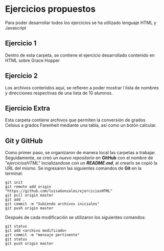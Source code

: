 # Ejercicios propuestos
Para poder desarrollar todos los ejercicios se ha utilizado lenguaje HTML y Javascript
## Ejercicio 1
Dentro de esta carpeta, se contiene el ejercicio desarrollado contenido en HTML sobre Grace Hopper
## Ejercicio 2
Los archivos contenidos aquí, se refieren a poder mostrar l lista de nombres y direcciones respectivas de una lista de 10 alumnos.
## Ejercicio Extra
Esta carpeta contiene archivos que permiten la conversión de grados Celsius a grados Farenheit mediante una tabla, así como un botón calcular.
## Git y GitHub
Como primer paso, se organizaron de manera local las carpetas a trabajar.
Seguidamente, se creó un *nuevo repositorio* en **GitHub** con el nombre de *"ejerciciosHTML"* incializandose con un ***README.md***, al crearlo se copió la URL del mismo.
Se ingresaron las siguientes comandos de **Git** en la terminal:

```Git
git init
git remote add origin "https://github.com/luisaGonzales/ejerciciosHTML"
git pull origin master
git add .
git commit -m "Subiendo archivos iniciales"
git push origin master
```
Después de cada modificación se utilizaron los siguientes comandos:

```git
git status
git add <archivo modificado>
git commit -m "mensaje pertinente"
git status
git push origin master
```
